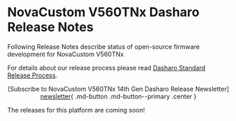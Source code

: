 # NovaCustom V560TNx Dasharo Release Notes

Following Release Notes describe status of open-source firmware development for
NovaCustom V560TNx

For details about our release process please read
[Dasharo Standard Release Process](../../dev-proc/standard-release-process.md).

<center>

[Subscribe to NovaCustom V560TNx 14th Gen Dasharo Release Newsletter]
[newsletter]{ .md-button .md-button--primary .center }

</center>

The releases for this platform are coming soon!

[newsletter]: https://newsletter.3mdeb.com/subscription/CcLgb48NQ
